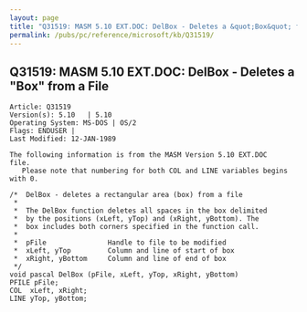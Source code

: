 ```yaml
---
layout: page
title: "Q31519: MASM 5.10 EXT.DOC: DelBox - Deletes a &quot;Box&quot; from a File"
permalink: /pubs/pc/reference/microsoft/kb/Q31519/
---
```


## Q31519: MASM 5.10 EXT.DOC: DelBox - Deletes a &quot;Box&quot; from a File

	Article: Q31519
	Version(s): 5.10   | 5.10
	Operating System: MS-DOS | OS/2
	Flags: ENDUSER |
	Last Modified: 12-JAN-1989
	
	The following information is from the MASM Version 5.10 EXT.DOC
	file.
	   Please note that numbering for both COL and LINE variables begins
	with 0.
	
	/*  DelBox - deletes a rectangular area (box) from a file
	 *
	 *  The DelBox function deletes all spaces in the box delimited
	 *  by the positions (xLeft, yTop) and (xRight, yBottom). The
	 *  box includes both corners specified in the function call.
	 *
	 *  pFile               Handle to file to be modified
	 *  xLeft, yTop         Column and line of start of box
	 *  xRight, yBottom     Column and line of end of box
	 */
	void pascal DelBox (pFile, xLeft, yTop, xRight, yBottom)
	PFILE pFile;
	COL  xLeft, xRight;
	LINE yTop, yBottom;
